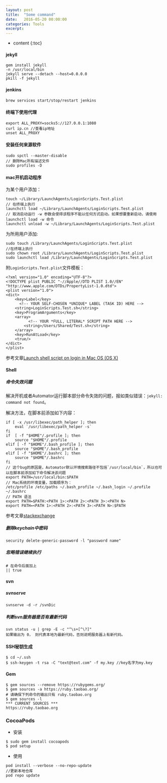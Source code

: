 ```yaml
---
layout: post
title:  "Some command"
date:   2016-05-20 00:00:00
categories: Tools
excerpt: 
---
```


* content
{:toc}


#### jekyll

````
gem install jekyll
-n /usr/local/bin
jekyll serve --detach --host=0.0.0.0
pkill -f jekyll
````

#### jenkins

````
brew services start/stop/restart jenkins
````

#### 终端下使用代理

````
export ALL_PROXY=socks5://127.0.0.1:1080
curl ip.cn //查看ip地址
unset ALL_PROXY
````

#### 安装任何来源软件

````
sudo spctl --master-disable
// 删除Mac所有描述文件
sudo profiles -D
````

#### mac开机启动程序

为某个用户添加：

````
touch ~/Library/LaunchAgents/LoginScripts.Test.plist
// 在终端上执行
launchctl load ~/Library/LaunchAgents/LoginScripts.Test.plist
// 取消启动运行 -w 参数会使得该程序不能以任何方式启动。如果想要重新启动，请使用 launchctl load -w 命令
launchctl unload -w ~/Library/LaunchAgents/LoginScripts.Test.plist
````

为所用用户添加:

````
sudo touch /Library/LaunchAgents/LoginScripts.Test.plist
//在终端上执行
sudo chown root /Library/LaunchAgents/LoginScripts.Test.plist
sudo launchctl load /Library/LaunchAgents/LoginScripts.Test.plist
````

附`LoginScripts.Test.plist`文件模板：

````
<?xml version="1.0" encoding="UTF-8"?>
<!DOCTYPE plist PUBLIC "-//Apple//DTD PLIST 1.0//EN" "http://www.apple.com/DTDs/PropertyList-1.0.dtd">
<plist version="1.0">
<dict>
    <key>Label</key>
      <!-- YOUR SELF-CHOSEN *UNIQUE* LABEL (TASK ID) HERE -->
    <string>LoginScripts.Test.sh</string>
    <key>ProgramArguments</key>
    <array>
          <!-- YOUR *FULL, LITERAL* SCRIPT PATH HERE -->
        <string>/Users/Shared/Test.sh</string>
    </array>
    <key>RunAtLoad</key>
    <true/>
</dict>
</plist>
````

参考文章[Launch shell script on login in Mac OS (OS X)](https://stackoverflow.com/questions/22842016/launch-shell-script-on-login-in-mac-os-os-x?noredirect=1)

#### Shell

##### 命令失效问题

解决开机或者Automator运行脚本部分命令失效的问题，报如类似错误：`jekyll: command not found`。

解决方法，在脚本前添加如下内容：

````
if [ -x /usr/libexec/path_helper ]; then
    eval `/usr/libexec/path_helper -s`
fi
if  [ -f "$HOME"/.profile ]; then
    source "$HOME"/.profile
elif [ -f "$HOME"/.bash_profile ]; then
    source "$HOME"/.bash_profile
elif [ -f "$HOME"/.bashrc ]; then
    source "$HOME"/.bashrc
fi
// 这个bug的原因是，Automator默认环境搜索路径不包括`/usr/local/bin`，所以也可以在脚本前添加如下命令解决该问题
export PATH=/usr/local/bin:$PATH
// Mac系统的环境变量，加载顺序为：
/etc/profile /etc/paths ~/.bash_profile ~/.bash_login ~/.profile ~/.bashrc
// PATH 语法
export PATH=$PATH:<PATH 1>:<PATH 2>:<PATH 3>:<PATH N>
export PATH=<PATH 1>:<PATH 2>:<PATH 3>:<PATH N>:$PATH
````

参考文章[stackexchange](https://apple.stackexchange.com/a/192645)

##### 删除keychain中密码

````
security delete-generic-password -l "password name"
````


##### 忽略错误继续执行

````
# 在命令后面加上
|| true
````

#### svn

##### svnserve

````
svnserve -d -r /svnDic
````

##### 判断svn服务器是否有最新代码

````
svn status -u | grep -E -c "^\s+[^\?]"
如果输出为 0， 则代表本地为最新代码，否则说明服务器上有新代码。
````

#### SSH秘钥生成

````
$ cd ~/.ssh
$ ssh-keygen -t rsa -C "text@text.com" -f my.key //key名字为my.key
````

#### Gem

````
$ gem sources --remove https://rubygems.org/
$ gem sources -a https://ruby.taobao.org/
# 请确保下列命令的输出只有 ruby.taobao.org
$ gem sources -l
*** CURRENT SOURCES ***
https://ruby.taobao.org
````

### CocoaPods

- 安装

````
$ sudo gem install cocoapods 
$ pod setup 
````

- 使用

````
pod install --verbose --no-repo-update
//更新本地仓库
pod repo update
````
